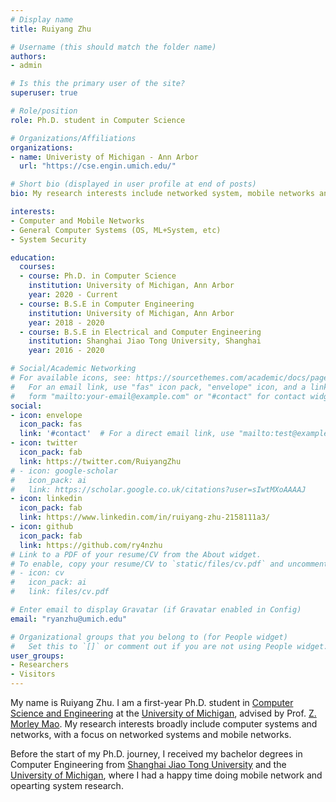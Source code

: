 ```yaml
---
# Display name
title: Ruiyang Zhu

# Username (this should match the folder name)
authors:
- admin

# Is this the primary user of the site?
superuser: true

# Role/position
role: Ph.D. student in Computer Science

# Organizations/Affiliations
organizations:
- name: Univeristy of Michigan - Ann Arbor
  url: "https://cse.engin.umich.edu/"

# Short bio (displayed in user profile at end of posts)
bio: My research interests include networked system, mobile networks and operating systems.

interests:
- Computer and Mobile Networks
- General Computer Systems (OS, ML+System, etc)
- System Security

education:
  courses:
  - course: Ph.D. in Computer Science
    institution: University of Michigan, Ann Arbor
    year: 2020 - Current
  - course: B.S.E in Computer Engineering
    institution: University of Michigan, Ann Arbor
    year: 2018 - 2020
  - course: B.S.E in Electrical and Computer Engineering
    institution: Shanghai Jiao Tong University, Shanghai
    year: 2016 - 2020

# Social/Academic Networking
# For available icons, see: https://sourcethemes.com/academic/docs/page-builder/#icons
#   For an email link, use "fas" icon pack, "envelope" icon, and a link in the
#   form "mailto:your-email@example.com" or "#contact" for contact widget.
social:
- icon: envelope
  icon_pack: fas
  link: '#contact'  # For a direct email link, use "mailto:test@example.org".
- icon: twitter
  icon_pack: fab
  link: https://twitter.com/RuiyangZhu
# - icon: google-scholar
#   icon_pack: ai
#   link: https://scholar.google.co.uk/citations?user=sIwtMXoAAAAJ
- icon: linkedin
  icon_pack: fab
  link: https://www.linkedin.com/in/ruiyang-zhu-2158111a3/
- icon: github
  icon_pack: fab
  link: https://github.com/ry4nzhu
# Link to a PDF of your resume/CV from the About widget.
# To enable, copy your resume/CV to `static/files/cv.pdf` and uncomment the lines below.
# - icon: cv
#   icon_pack: ai
#   link: files/cv.pdf

# Enter email to display Gravatar (if Gravatar enabled in Config)
email: "ryanzhu@umich.edu"

# Organizational groups that you belong to (for People widget)
#   Set this to `[]` or comment out if you are not using People widget.
user_groups:
- Researchers
- Visitors
---
```


My name is Ruiyang Zhu. I am a first-year Ph.D. student in [Computer Science and Engineering](https://cse.engin.umich.edu/) at the [University of Michigan](https://umich.edu/), advised by Prof. [Z. Morley Mao](https://web.eecs.umich.edu/~zmao/). My research interests broadly include computer systems and networks, with a focus on networked systems and mobile networks.
<!-- My current research focus on performance and power optimization on 5G networks. -->

Before the start of my Ph.D. journey, I received my bachelor degrees in Computer Engineering from [Shanghai Jiao Tong University](http://en.sjtu.edu.cn/) and the [University of Michigan](https://ece.engin.umich.edu/academics/undergraduate-programs/programs/computer-engineering/), where I had a happy time doing mobile network and opearting system research.
